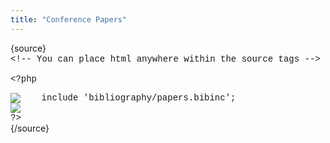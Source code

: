 ```yaml
---
title: "Conference Papers"
---
```

{source}<span style="font-family: courier new, courier, monospace;"><br /><span><</span>!-- You can place html anywhere within the source tags --<span>></span><br /><br /><span><</span>?php</span>

<span style="font-family: courier new, courier, monospace;"><img src="plugins/editors-xtd/sourcerer/images/tab.png" alt="&nbsp;&nbsp;&nbsp;&nbsp;" border="0" />include 'bibliography/papers.bibinc';<br /><img src="plugins/editors-xtd/sourcerer/images/tab.png" alt="&nbsp;&nbsp;&nbsp;&nbsp;" border="0" /><br />?<span>></span><br /></span>{/source}